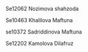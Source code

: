 Se12062
Nozimova shahzoda

Se10463
Khalilova Maftuna

se10372
Sadriddinova Maftuna

Se12202
Kamolova Dilafruz
